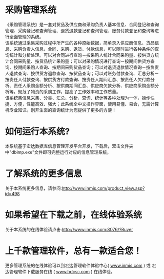 # 采购管理系统

《采购管理系统》是一套对货品及供应商和采购负责人基本信息、合同登记和查询管理、采购登记和查询管理、退货退款登记和查询管理、账务付款登记和查询等进行全面管理的系统。  
该系统通过采集采购过程中所产生的各种原始数据，简单录入供应商信息、货品信息、采购负责人信息，合同、采购、退货、付款信息，可以随时进行各种条件的查询统计和分析处理。可以对合同进行查询－按采购人统计合同采购量、按供货方统计合同采购量、按货品统计采购量；可以对采购情况进行查询－按期间供货方查询、按期间采购人查询、按期间采购货品查询；可以对退货退款情况查询－按负责人退款查询、按供货方退款查询、按货品查询；可以对账务付款查询、汇总分析－按责任人付款查询、按供货方付款查询、按责任人期间汇总、按责任人欠付款分析、责任人采购金额分析、按供商期间汇总、供应商欠款分析、供应商采购金额分析等。规范了物资的采购工作，提高了工作效率和工作质量。  
该系统集信息采集、分类、汇总、分析、查询、统计等各种处理为一体，操作快捷、方便，性能高效、强大；此系统全中文操作界面，使用易懂、易会，无需计算机专业知识。别开生面的查询统计为您提供了更多的方便！

# 如何运行本系统?

本系统基于宏达数据库信息管理开发平台开发，下载后，双击文件夹中"dbimp.exe"文件即可完整运行对应的信息管理系统。

# 了解系统的更多信息

关于本系统更多信息，请参阅:http://www.inmis.com/product_view.asp?id=498

# 如果希望在下载之前，在线体验系统

关于本系统的在线体验请点击:http://www.inmis.com:8076/?Buyer

# 上千款管理软件，总有一款适合您！

更多管理系统的在线体验可以到宏达管理软件体验中心( www.inmis.com ) 或 宏达管理软件下载服务在线 ( www.hdcsc.com ) 在线体验。

